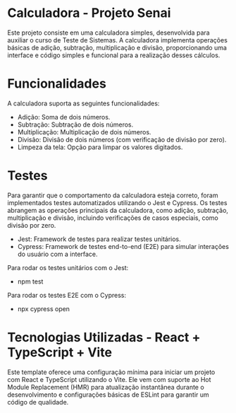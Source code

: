 # Calculadora - Projeto Senai

Este projeto consiste em uma calculadora simples, desenvolvida para auxiliar o curso de Teste de Sistemas. A calculadora implementa operações básicas de adição, subtração, multiplicação e divisão, proporcionando uma interface e código simples e funcional para a realização desses cálculos.

# Funcionalidades
A calculadora suporta as seguintes funcionalidades:

- Adição: Soma de dois números.
- Subtração: Subtração de dois números.
- Multiplicação: Multiplicação de dois números.
- Divisão: Divisão de dois números (com verificação de divisão por zero).
- Limpeza da tela: Opção para limpar os valores digitados.

# Testes
Para garantir que o comportamento da calculadora esteja correto, foram implementados testes automatizados utilizando o Jest e Cypress. Os testes abrangem as operações principais da calculadora, como adição, subtração, multiplicação e divisão, incluindo verificações de casos especiais, como divisão por zero.

- Jest: Framework de testes para realizar testes unitários.
- Cypress: Framework de testes end-to-end (E2E) para simular interações do usuário com a interface.

Para rodar os testes unitários com o Jest:
- npm test
  
Para rodar os testes E2E com o Cypress:
- npx cypress open

# Tecnologias Utilizadas - React + TypeScript + Vite

Este template oferece uma configuração mínima para iniciar um projeto com React e TypeScript utilizando o Vite. Ele vem com suporte ao Hot Module Replacement (HMR) para atualização instantânea durante o desenvolvimento e configurações básicas de ESLint para garantir um código de qualidade.
